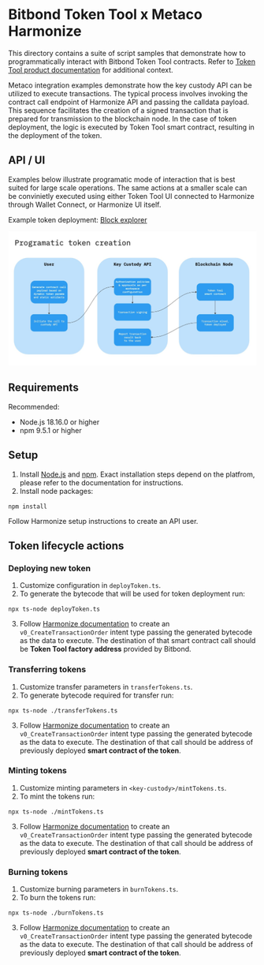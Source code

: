 # Bitbond Token Tool x Metaco Harmonize
This directory contains a suite of script samples that demonstrate how to
programmatically interact with Bitbond Token Tool contracts. Refer to [Token Tool product documentation](https://docs.bitbond.com/asset-tokenization-suite/token-tool/intro-token-tool) for additional context.

Metaco integration examples demonstrate how the key custody API can be utilized to execute transactions. The typical process involves invoking the contract call endpoint of Harmonize API and passing the calldata payload. This sequence facilitates the creation of a signed transaction that is prepared for transmission to the blockchain node. In the case of token deployment, the logic is executed by Token Tool smart contract, resulting in the deployment of the token.

## API / UI
Examples below illustrate programatic mode of interaction that is best suited for large scale operations. The same actions at a smaller scale can be convinietly executed using either Token Tool UI connected to Harmonize through Wallet Connect, or Harmonize UI itself.

Example token deployment: [Block explorer](https://mumbai.polygonscan.com/tx/0xd366367005e841cc97e0ffd02002114dfae41222559116b54f56298d45bf057d)

![Token creation diagram](../docs/creation-diagram.jpg)

## Requirements
Recommended:
- Node.js 18.16.0 or higher
- npm 9.5.1 or higher

## Setup
1. Install [Node.js](https://nodejs.org/en) and [npm](https://npmjs.com).
Exact installation steps depend on the platfrom, please refer to the documentation for instructions.
1. Install node packages:
```
npm install
```
Follow Harmonize setup instructions to create an API user.

## Token lifecycle actions

### Deploying new token

1. Customize configuration in `deployToken.ts`.
1. To generate the bytecode that will be used for token deployment run:
```
npx ts-node deployToken.ts
```
3. Follow [Harmonize documentation](https://docs.metaco.cloud/) to create an `v0_CreateTransactionOrder` intent type passing the generated bytecode as the data to execute. The destination of that smart contract call should be **Token Tool factory address** provided by Bitbond.

### Transferring tokens

1. Customize transfer parameters in `transferTokens.ts`.
1. To generate bytecode required for transfer run:
```
npx ts-node ./transferTokens.ts
```
3. Follow [Harmonize documentation](https://docs.metaco.cloud/) to create an `v0_CreateTransactionOrder` intent type passing the generated bytecode as the data to execute. The destination of that call should be address of previously deployed **smart contract of the token**.

### Minting tokens

1. Customize minting parameters in `<key-custody>/mintTokens.ts`.
1. To mint the tokens run:
```
npx ts-node ./mintTokens.ts
```
3. Follow [Harmonize documentation](https://docs.metaco.cloud/) to create an `v0_CreateTransactionOrder` intent type passing the generated bytecode as the data to execute. The destination of that call should be address of previously deployed **smart contract of the token**.

### Burning tokens

1. Customize burning parameters in `burnTokens.ts`.
1. To burn the tokens run:
```
npx ts-node ./burnTokens.ts
```
3. Follow [Harmonize documentation](https://docs.metaco.cloud/) to create an `v0_CreateTransactionOrder` intent type passing the generated bytecode as the data to execute. The destination of that call should be address of previously deployed **smart contract of the token**.
